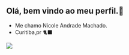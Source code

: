 ## Olá, bem vindo ao meu perfil.🌼
- Me chamo Nicole Andrade Machado.
- Curitiba,pr 🐈‍⬛


![](https://i.gifer.com/fetch/w300-preview/1c/1c29154636f73295ad5fe84068c7a180.gif)
<!--
**andradenicole07/andradenicole07** is a ✨ _special_ ✨ repository because its `README.md` (this file) appears on your GitHub profile.

Here are some ideas to get you started:

- 🔭 I’m currently working on ...
- 🌱 I’m currently learning ...
- 👯 I’m looking to collaborate on ...
- 🤔 I’m looking for help with ...
- 💬 Ask me about ...
- 📫 How to reach me: ...
- 😄 Pronouns: ...
- ⚡ Fun fact: ...
-->

